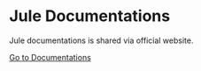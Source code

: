 # Jule Documentations

Jule documentations is shared via official website.

[Go to Documentations](https://jule-lang.github.io/website/pages/docs.html)
